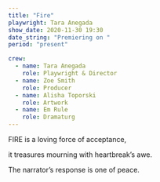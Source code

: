 ```yaml
---
title: "Fire"
playwright: Tara Anegada
show_date: 2020-11-30 19:30
date_string: "Premiering on "
period: "present"

crew:
  - name: Tara Anegada
    role: Playwright & Director
  - name: Zoe Smith
    role: Producer
  - name: Alisha Toporski
    role: Artwork
  - name: Em Rule
    role: Dramaturg
---
```


FIRE is a loving force of acceptance,

it treasures mourning with heartbreak’s awe.

The narrator’s response is one of peace.
